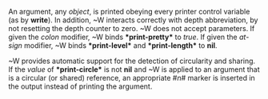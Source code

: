  



An argument, any *object*, is printed obeying every printer control variable (as by **write**). In addition, &#126;W interacts correctly with depth abbreviation, by not resetting the depth counter to zero. &#126;W does not accept parameters. If given the *colon* modifier, &#126;W binds **\*print-pretty\*** to *true*. If given the *at-sign* modifier, &#126;W binds **\*print-level\*** and **\*print-length\*** to **nil**. 



&#126;W provides automatic support for the detection of circularity and sharing. If the *value* of **\*print-circle\*** is not **nil** and &#126;W is applied to an argument that is a circular (or shared) reference, an appropriate #*n*# marker is inserted in the output instead of printing the argument. 



